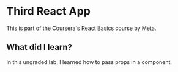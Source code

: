 # Third React App
This is part of the Coursera's React Basics course by Meta.
## What did I learn?
In this ungraded lab, I learned how to pass props in a component.